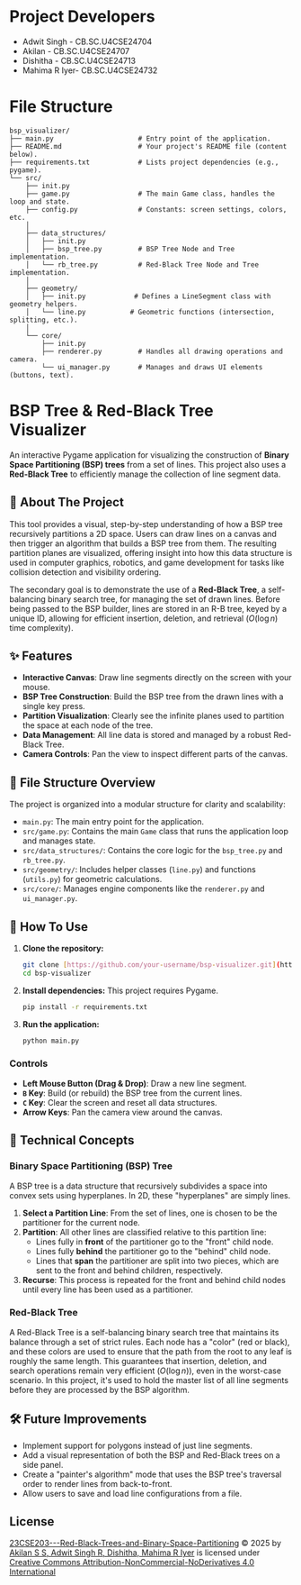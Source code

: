 
# Project Developers
- Adwit Singh - CB.SC.U4CSE24704
- Akilan - CB.SC.U4CSE24707
- Dishitha - CB.SC.U4CSE24713
- Mahima R Iyer- CB.SC.U4CSE24732

# File Structure
```
bsp_visualizer/
├── main.py                     # Entry point of the application.
├── README.md                   # Your project's README file (content below).
├── requirements.txt            # Lists project dependencies (e.g., pygame).
└── src/
    ├── init.py
    ├── game.py                 # The main Game class, handles the loop and state.
    ├── config.py               # Constants: screen settings, colors, etc.
    │
    ├── data_structures/
    │   ├── init.py
    │   ├── bsp_tree.py         # BSP Tree Node and Tree implementation.
    │   └── rb_tree.py          # Red-Black Tree Node and Tree implementation.
    │
    ├── geometry/
    │   ├── init.py            # Defines a LineSegment class with geometry helpers.
    │   └── line.py           # Geometric functions (intersection, splitting, etc.).
    │
    └── core/
        ├── init.py
        ├── renderer.py         # Handles all drawing operations and camera.
        └── ui_manager.py       # Manages and draws UI elements (buttons, text).
```


# BSP Tree & Red-Black Tree Visualizer

An interactive Pygame application for visualizing the construction of **Binary Space Partitioning (BSP) trees** from a set of lines. This project also uses a **Red-Black Tree** to efficiently manage the collection of line segment data.



## 📜 About The Project

This tool provides a visual, step-by-step understanding of how a BSP tree recursively partitions a 2D space. Users can draw lines on a canvas and then trigger an algorithm that builds a BSP tree from them. The resulting partition planes are visualized, offering insight into how this data structure is used in computer graphics, robotics, and game development for tasks like collision detection and visibility ordering.

The secondary goal is to demonstrate the use of a **Red-Black Tree**, a self-balancing binary search tree, for managing the set of drawn lines. Before being passed to the BSP builder, lines are stored in an R-B tree, keyed by a unique ID, allowing for efficient insertion, deletion, and retrieval ($O(\log n)$ time complexity).

## ✨ Features

* **Interactive Canvas**: Draw line segments directly on the screen with your mouse.
* **BSP Tree Construction**: Build the BSP tree from the drawn lines with a single key press.
* **Partition Visualization**: Clearly see the infinite planes used to partition the space at each node of the tree.
* **Data Management**: All line data is stored and managed by a robust Red-Black Tree.
* **Camera Controls**: Pan the view to inspect different parts of the canvas.

## 📂 File Structure Overview

The project is organized into a modular structure for clarity and scalability:

* `main.py`: The main entry point for the application.
* `src/game.py`: Contains the main `Game` class that runs the application loop and manages state.
* `src/data_structures/`: Contains the core logic for the `bsp_tree.py` and `rb_tree.py`.
* `src/geometry/`: Includes helper classes (`line.py`) and functions (`utils.py`) for geometric calculations.
* `src/core/`: Manages engine components like the `renderer.py` and `ui_manager.py`.

## 🚀 How To Use

1.  **Clone the repository:**
    ```sh
    git clone [https://github.com/your-username/bsp-visualizer.git](https://github.com/your-username/bsp-visualizer.git)
    cd bsp-visualizer
    ```
2.  **Install dependencies:**
    This project requires Pygame.
    ```sh
    pip install -r requirements.txt
    ```
3.  **Run the application:**
    ```sh
    python main.py
    ```

### Controls

* **Left Mouse Button (Drag & Drop)**: Draw a new line segment.
* **`B` Key**: Build (or rebuild) the BSP tree from the current lines.
* **`C` Key**: Clear the screen and reset all data structures.
* **Arrow Keys**: Pan the camera view around the canvas.

## 🧠 Technical Concepts

### Binary Space Partitioning (BSP) Tree

A BSP tree is a data structure that recursively subdivides a space into convex sets using hyperplanes. In 2D, these "hyperplanes" are simply lines.

1.  **Select a Partition Line**: From the set of lines, one is chosen to be the partitioner for the current node.
2.  **Partition**: All other lines are classified relative to this partition line:
    * Lines fully in **front** of the partitioner go to the "front" child node.
    * Lines fully **behind** the partitioner go to the "behind" child node.
    * Lines that **span** the partitioner are split into two pieces, which are sent to the front and behind children, respectively.
3.  **Recurse**: This process is repeated for the front and behind child nodes until every line has been used as a partitioner.

### Red-Black Tree

A Red-Black Tree is a self-balancing binary search tree that maintains its balance through a set of strict rules. Each node has a "color" (red or black), and these colors are used to ensure that the path from the root to any leaf is roughly the same length. This guarantees that insertion, deletion, and search operations remain very efficient ($O(\log n)$), even in the worst-case scenario. In this project, it's used to hold the master list of all line segments before they are processed by the BSP algorithm.

## 🛠️ Future Improvements

* Implement support for polygons instead of just line segments.
* Add a visual representation of both the BSP and Red-Black trees on a side panel.
* Create a "painter's algorithm" mode that uses the BSP tree's traversal order to render lines from back-to-front.
* Allow users to save and load line configurations from a file.

## License
<a href="https://github.com/AkilanSS/23CSE203---Red-Black-Trees-and-Binary-Space-Partitioning/tree/main">23CSE203---Red-Black-Trees-and-Binary-Space-Partitioning</a> © 2025 by <a href="https://github.com/AkilanSS">Akilan S S, Adwit Singh R, Dishitha, Mahima R Iyer</a> is licensed under <a href="https://creativecommons.org/licenses/by-nc-nd/4.0/">Creative Commons Attribution-NonCommercial-NoDerivatives 4.0 International</a><img src="https://mirrors.creativecommons.org/presskit/icons/cc.svg" alt="" style="max-width: 0.2em;max-height:0.2em;margin-left: .2em;"><img src="https://mirrors.creativecommons.org/presskit/icons/by.svg" alt="" style="max-width: 0.2em;max-height:0.2em;margin-left: .2em;"><img src="https://mirrors.creativecommons.org/presskit/icons/nc.svg" alt="" style="max-width: 0.2em;max-height:0.2em;margin-left: .2em;"><img src="https://mirrors.creativecommons.org/presskit/icons/nd.svg" alt="" style="max-width: 0.2em;max-height:0.2em;margin-left: .2em;">
